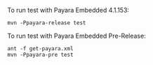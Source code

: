 To run test with Payara Embedded 4.1.153:
```
mvn -Ppayara-release test
```

To run test with Payara Embedded Pre-Release:
```
ant -f get-payara.xml
mvn -Ppayara-pre test
```
